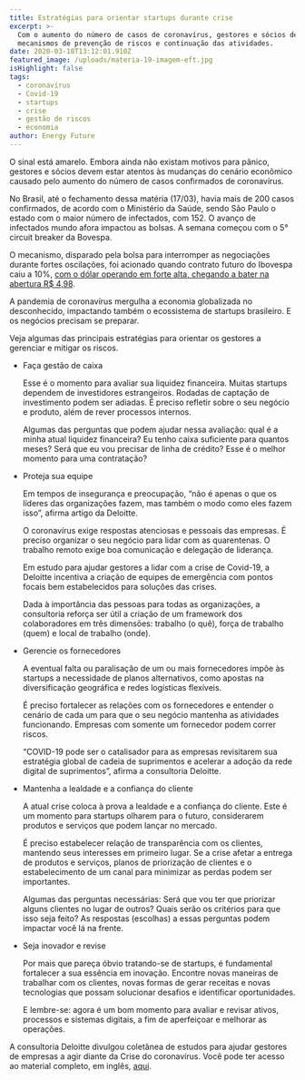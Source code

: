 ```yaml
---
title: Estratégias para orientar startups durante crise
excerpt: >-
  Com o aumento do número de casos de coronavírus, gestores e sócios devem criar
  mecanismos de prevenção de riscos e continuação das atividades.
date: 2020-03-18T13:12:01.910Z
featured_image: /uploads/materia-19-imagem-eft.jpg
isHighlight: false
tags:
  - coronavírus
  - Covid-19
  - startups
  - crise
  - gestão de riscos
  - economia
author: Energy Future
---
```

O sinal está amarelo. Embora ainda não existam motivos para pânico, gestores e sócios devem estar atentos às mudanças do cenário econômico causado pelo aumento do número de casos confirmados de coronavírus.

No Brasil, até o fechamento dessa matéria (17/03), havia mais de 200 casos confirmados, de acordo com o Ministério da Saúde, sendo São Paulo o estado com o maior número de infectados, com 152. 	O avanço de infectados mundo afora impactou as bolsas. A semana começou com o 5° circuit breaker da Bovespa. 

O mecanismo, disparado pela bolsa para interromper as negociações durante fortes oscilações, foi acionado quando contrato futuro do Ibovespa caiu a 10%, [com o dólar operando em forte alta, chegando a bater na abertura R$ 4,98](https://g1.globo.com/economia/noticia/2020/03/16/dolar.ghtml).

A pandemia de coronavírus mergulha a economia globalizada no desconhecido, impactando também o ecossistema de startups brasileiro. E os negócios precisam se preparar.  	

Veja algumas das principais estratégias para orientar os gestores a gerenciar e mitigar os riscos. 

* Faça gestão de caixa 	

  Esse é o momento para avaliar sua liquidez financeira. Muitas startups dependem de investidores estrangeiros. Rodadas de captação de investimento podem ser adiadas. É preciso refletir sobre o seu negócio e produto, além de rever processos internos.	

  Algumas das perguntas que podem ajudar nessa avaliação: qual é a minha atual liquidez financeira? Eu tenho caixa suficiente para quantos meses? Será que eu vou precisar de linha de crédito? Esse é o melhor momento para uma contratação?
* Proteja sua equipe

  Em tempos de insegurança e preocupação, “não é apenas o que os líderes das organizações fazem, mas também o modo como eles fazem isso”, afirma artigo da Deloitte.  	

  O coronavírus exige respostas atenciosas e pessoais das empresas. É preciso organizar o seu negócio para lidar com as quarentenas. O trabalho remoto exige boa comunicação e delegação de liderança.	

  Em estudo para ajudar gestores a lidar com a crise de Covid-19, a Deloitte incentiva a criação de equipes de emergência com pontos focais bem estabelecidos para soluções das crises. 

  Dada à importância das pessoas para todas as organizações, a consultoria reforça ser útil a criação de um framework dos colaboradores em três dimensões: trabalho (o quê), força de trabalho (quem) e local de trabalho (onde).
* Gerencie os fornecedores

  A eventual falta ou paralisação de um ou mais fornecedores impõe às startups a necessidade de planos alternativos, como apostas na diversificação geográfica e redes logísticas flexíveis. 	

  É preciso fortalecer as relações com os fornecedores e entender o cenário de cada um para que o seu negócio mantenha as atividades funcionando. Empresas com somente um fornecedor podem correr riscos. 

  “COVID-19 pode ser o catalisador para as empresas revisitarem sua estratégia global de cadeia de suprimentos e acelerar a adoção da rede digital de suprimentos”, afirma a consultoria Deloitte.
* Mantenha a lealdade e a confiança do cliente

  A atual crise coloca à prova a lealdade e a confiança do cliente. Este é um momento para startups olharem para o futuro, considerarem produtos e serviços que podem lançar no mercado. 	

  É preciso estabelecer relação de transparência com os clientes, mantendo seus interesses em primeiro lugar. Se a crise afetar a entrega de produtos e serviços, planos de priorização de clientes e o estabelecimento de um canal para minimizar as perdas podem ser importantes.

  Algumas das perguntas necessárias: Será que vou ter que priorizar alguns clientes no lugar de outros? Quais serão os critérios para que isso seja feito? As respostas (escolhas) a essas perguntas podem impactar você lá na frente. 
* Seja inovador e revise

  Por mais que pareça óbvio tratando-se de startups, é fundamental fortalecer a sua essência em inovação. Encontre novas maneiras de trabalhar com os clientes, novas formas de gerar receitas e novas tecnologias que possam solucionar desafios e identificar oportunidades. 	

  E lembre-se: agora é um bom momento para avaliar e revisar ativos, processos e sistemas digitais, a fim de aperfeiçoar e melhorar as operações.

A consultoria Deloitte divulgou coletânea de estudos para ajudar gestores de empresas a agir diante da Crise do coronavírus. Você pode ter acesso ao material completo, em inglês, [aqui](https://www2.deloitte.com/global/en/pages/about-deloitte/topics/combating-covid-19-with-resilience.html?icid=covid-19_dcom_home-page_desktop).